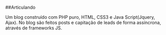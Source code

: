 ##Articulando

Um blog construído com PHP puro, HTML, CSS3 e Java Script(Jquery, Ajax). No blog são feitos posts e capitação de leads de forma assíncrona, através de frameworks JS.
